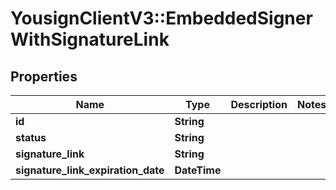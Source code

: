 # YousignClientV3::EmbeddedSignerWithSignatureLink

## Properties
Name | Type | Description | Notes
------------ | ------------- | ------------- | -------------
**id** | **String** |  | 
**status** | **String** |  | 
**signature_link** | **String** |  | 
**signature_link_expiration_date** | **DateTime** |  | 

